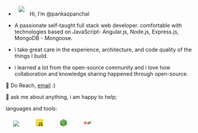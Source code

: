 - <img style="width:25px; padding:10px;" src="https://camo.githubusercontent.com/e8e7b06ecf583bc040eb60e44eb5b8e0ecc5421320a92929ce21522dbc34c891/68747470733a2f2f6d656469612e67697068792e636f6d2f6d656469612f6876524a434c467a6361737252346961377a2f67697068792e676966"> Hi, I’m @pankazpanchal

- A passionate self-taught full stack web developer. comfortable with technologies based on JavaScript- Angular.js, Node.js, Express.js, MongoDB - Mongoose.
- i take great care in the experience, architecture, and code quality of the things I build.
- i learned a lot from the open-source community and i love how collaboration and knowledge sharing happened through open-source.

💼 Do Reach, <a href="mailto:chatwithpankaj7@gmail.com">email</a> :)

💬 ask me about anything, i am happy to help;

languages and tools:<br>
<img style="width:20px; padding:20px;" src="https://angular.io/assets/images/logos/angular/angular.png">
<img style="width:20px; padding:20px;" src="https://raw.githubusercontent.com/github/explore/80688e429a7d4ef2fca1e82350fe8e3517d3494d/topics/javascript/javascript.png">
<img style="width:20px; padding:20px;" src="https://raw.githubusercontent.com/github/explore/80688e429a7d4ef2fca1e82350fe8e3517d3494d/topics/nodejs/nodejs.png">
<img style="width:20px; padding:20px;" src="https://raw.githubusercontent.com/github/explore/80688e429a7d4ef2fca1e82350fe8e3517d3494d/topics/git/git.png">

